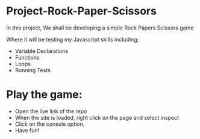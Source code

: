 # Project-Rock-Paper-Scissors

In this project, We shall be developing a simple Rock Papers Scissors game

Where it will be testing my Javascript skills including;

 - Variable Declarations 
 - Functions
 - Loops
 - Running Tests

 # Play the game:
  - Open the live link of the repo
  - When the site is loaded, right click on the page and select inspect
  - Click on the console option.
  - Have fun!